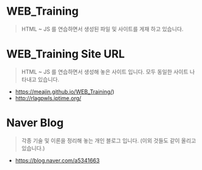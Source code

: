 # WEB_Training
> HTML ~ JS 를 연습하면서 생성된 파일 및 사이트를 게재 하고 있습니다.  

  
# WEB_Training Site URL
> HTML ~ JS 를 연습하면서 생성해 놓은 사이트 입니다. 모두 동일한 사이트 나타내고 있습니다.
- https://meajin.github.io/WEB_Training/)
- http://rlagpwls.iptime.org/  


# Naver Blog
> 각종 기술 및 이론을 정리해 놓는 개인 블로그 입니다. (이외 것들도 같이 올리고 있습니다.)
- https://blog.naver.com/a5341663  
